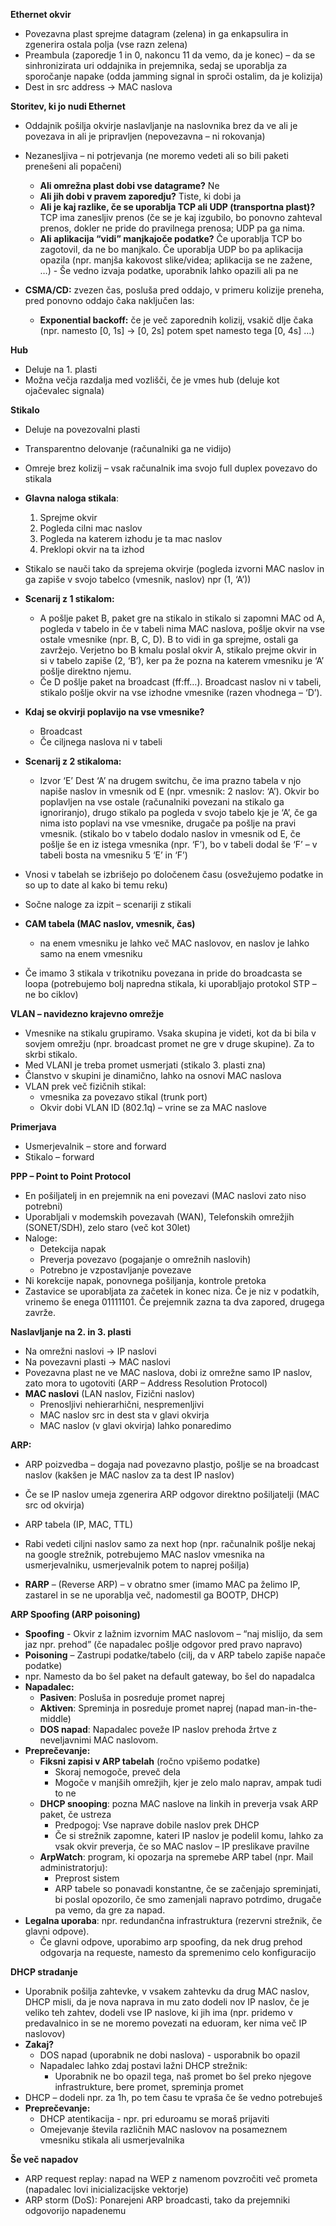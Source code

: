 **Ethernet okvir**
- Povezavna plast sprejme datagram (zelena) in ga enkapsulira in zgenerira ostala polja (vse razn zelena)
- Preambula (zaporedje 1 in 0, nakoncu 11 da vemo, da je konec) – da se sinhronizirata uri oddajnika in prejemnika, sedaj se uporablja za sporočanje napake (odda jamming signal in sproči ostalim, da je kolizija)
- Dest in src address → MAC naslova

**Storitev, ki jo nudi Ethernet**
- Oddajnik pošilja okvirje naslavljanje na naslovnika brez da ve ali je povezava in ali je pripravljen (nepovezavna – ni rokovanja)
- Nezanesljiva – ni potrjevanja (ne moremo vedeti ali so bili paketi prenešeni ali popačeni)
	- **Ali omrežna plast dobi vse datagrame?** Ne
	- **Ali jih dobi v pravem zaporedju?** Tiste, ki dobi ja
	- **Ali je kaj razlike, če se uporablja TCP ali UDP (transportna plast)?** TCP ima zanesljiv prenos (če se je kaj izgubilo, bo ponovno zahteval prenos, dokler ne pride do pravilnega prenosa; UDP pa ga nima.
	- **Ali aplikacija “vidi” manjkajoče podatke?** Če uporablja TCP bo zagotovil, da ne bo manjkalo. Če uporablja UDP bo pa aplikacija opazila (npr. manjša kakovost slike/videa; aplikacija se ne zažene, …) - Še vedno izvaja podatke, uporabnik lahko opazili ali pa ne

- **CSMA/CD:** zvezen čas, posluša pred oddajo, v primeru kolizije preneha, pred ponovno oddajo čaka naključen las:
	- **Exponential backoff:** če je več zaporednih kolizij, vsakič dlje čaka (npr. namesto \[0, 1s\] → \[0, 2s\] potem spet namesto tega \[0, 4s\] …)

**Hub**
- Deluje na 1. plasti
- Možna večja razdalja med vozlišči, če je vmes hub (deluje kot ojačevalec signala)

**Stikalo**
- Deluje na povezovalni plasti
- Transparentno delovanje (računalniki ga ne vidijo)
- Omreje brez kolizij – vsak računalnik ima svojo full duplex povezavo do stikala
- **Glavna naloga stikala**: 
	1. Sprejme okvir
	2. Pogleda cilni mac naslov
	3. Pogleda na katerem izhodu je ta mac naslov
	4. Preklopi okvir na ta izhod

- Stikalo se nauči tako da sprejema okvirje (pogleda izvorni MAC naslov in ga zapiše v svojo tabelco (vmesnik, naslov) npr (1, ‘A’))
- **Scenarij z 1 stikalom:**
	- A pošlje paket B, paket gre na stikalo in stikalo si zapomni MAC od A, pogleda v tabelo in če v tabeli nima MAC naslova, pošlje okvir na vse ostale vmesnike (npr. B, C, D). B to vidi in ga sprejme, ostali ga zavržejo. Verjetno bo B kmalu poslal okvir A, stikalo prejme okvir in si v tabelo zapiše (2, ‘B’), ker pa že pozna na katerem vmesniku je ‘A’ pošlje direktno njemu.
	- Če D pošlje paket na broadcast (ff:ff…). Broadcast naslov ni v tabeli, stikalo pošlje okvir na vse izhodne vmesnike (razen vhodnega – ‘D’).
- **Kdaj se okvirji poplavijo na vse vmesnike?**
	- Broadcast
	- Če ciljnega naslova ni v tabeli
- **Scenarij z 2 stikaloma:**
	- Izvor ‘E’ Dest ‘A’ na drugem switchu, če ima prazno tabela v njo napiše naslov in vmesnik od E (npr. vmesnik: 2 naslov: ‘A’). Okvir bo poplavljen na vse ostale (računalniki povezani na stikalo ga ignoriranjo), drugo stikalo pa pogleda v svojo tabelo kje je ‘A’, če ga nima isto poplavi na vse vmesnike, drugače pa pošlje na pravi vmesnik. (stikalo bo v tabelo dodalo naslov in vmesnik od E, če pošlje še en iz istega vmesnika (npr. ‘F’), bo v tabeli dodal še ‘F’ – v tabeli bosta na vmesniku 5 ‘E’ in ‘F’)
- Vnosi v tabelah se izbrišejo po določenem času (osvežujemo podatke in so up to date al kako bi temu reku)
- Sočne naloge za izpit – scenariji z stikali
- **CAM tabela (MAC naslov, vmesnik, čas)**
	- na enem vmesniku je lahko več MAC naslovov, en naslov je lahko samo na enem vmesniku
- Če imamo 3 stikala v trikotniku povezana in pride do broadcasta se loopa (potrebujemo bolj napredna stikala, ki uporabljajo protokol STP – ne bo ciklov)

**VLAN – navidezno krajevno omrežje**
- Vmesnike na stikalu grupiramo. Vsaka skupina je videti, kot da bi bila v sovjem omrežju (npr. broadcast promet ne gre v druge skupine). Za to skrbi stikalo.
- Med VLANI je treba promet usmerjati (stikalo 3. plasti zna)
- Članstvo v skupini je dinamično, lahko na osnovi MAC naslova
- VLAN prek več fizičnih stikal:
	- vmesnika za povezavo stikal (trunk port)
	- Okvir dobi VLAN ID (802.1q) – vrine se za MAC naslove

**Primerjava**
- Usmerjevalnik – store and forward
- Stikalo – forward

**PPP – Point to Point Protocol**
- En pošiljatelj in en prejemnik na eni povezavi (MAC naslovi zato niso potrebni)
- Uporabljali v modemskih povezavah (WAN), Telefonskih omrežjih (SONET/SDH), zelo staro (več kot 30let)
- Naloge:
	- Detekcija napak
	- Preverja povezavo (pogajanje o omrežnih naslovih)
	- Potrebno je vzpostavljanje povezave
- Ni korekcije napak, ponovnega pošiljanja, kontrole pretoka
- Zastavice se uporabljata za začetek in konec niza. Če je niz v podatkih, vrinemo še enega 01111101. Če prejemnik zazna ta dva zapored, drugega zavrže.

**Naslavljanje na 2. in 3. plasti**
- Na omrežni naslovi → IP naslovi
- Na povezavni plasti → MAC naslovi
- Povezavna plast ne ve MAC naslova, dobi iz omrežne samo IP naslov, zato mora to ugotoviti (ARP – Address Resolution Protocol)
- **MAC naslovi** (LAN naslov, Fizični naslov)
	- Prenosljivi nehierarhični, nespremenljivi
	- MAC naslov src in dest sta v glavi okvirja
	- MAC naslov (v glavi okvirja) lahko ponaredimo

**ARP:**
- ARP poizvedba – dogaja nad povezavno plastjo, pošlje se na broadcast naslov (kakšen je MAC naslov za ta dest IP naslov)
- Če se IP naslov umeja zgenerira ARP odgovor direktno pošiljatelji (MAC src od okvirja)
- ARP tabela (IP, MAC, TTL)

- Rabi vedeti ciljni naslov samo za next hop (npr. računalnik pošlje nekaj na google strežnik, potrebujemo MAC naslov vmesnika na usmerjevalniku, usmerjevalnik potem to naprej pošilja)
- **RARP** – (Reverse ARP) – v obratno smer (imamo MAC pa želimo IP, zastarel in se ne uporablja več, nadomestil ga BOOTP, DHCP) 

**ARP Spoofing (ARP poisoning)**
- **Spoofing** - Okvir z lažnim izvornim MAC naslovom – “naj mislijo, da sem jaz npr. prehod” (če napadalec pošlje odgovor pred pravo napravo)
- **Poisoning** – Zastrupi podatke/tabelo (cilj, da v ARP tabelo zapiše napače podatke)
- npr. Namesto da bo šel paket na default gateway, bo šel do napadalca
- **Napadalec:**
	- **Pasiven**: Posluša in posreduje promet naprej
	- **Aktiven**: Spreminja in posreduje promet naprej (napad man-in-the-middle)
	- **DOS napad**: Napadalec poveže IP naslov prehoda žrtve z neveljavnimi MAC naslovom.
- **Preprečevanje:**
	- **Fiksni zapisi v ARP tabelah** (ročno vpišemo podatke)
		- Skoraj nemogoče, preveč dela
		- Mogoče v manjših omrežjih, kjer je zelo malo naprav, ampak tudi to ne
	- **DHCP snooping**: pozna MAC naslove na linkih in preverja vsak ARP paket, če ustreza
		- Predpogoj: Vse naprave dobile naslov prek DHCP
		- Če si strežnik zapomne, kateri IP naslov je podelil komu, lahko za vsak okvir preverja, če so MAC naslov – IP preslikave pravilne
	- **ArpWatch**: program, ki opozarja na spremebe ARP tabel (npr. Mail administratorju):
		- Preprost sistem
		- ARP tabele so ponavadi konstantne, če se začenjajo spreminjati, bi poslal opozorilo, če smo zamenjali napravo potrdimo, drugače pa vemo, da gre za napad.
- **Legalna uporaba**: npr. redundančna infrastruktura (rezervni strežnik, če glavni odpove).
	- Če glavni odpove, uporabimo arp spoofing, da nek drug prehod odgovarja na requeste, namesto da spremenimo celo konfiguracijo

  

**DHCP stradanje**
- Uporabnik pošilja zahtevke, v vsakem zahtevku da drug MAC naslov, DHCP misli, da je nova naprava in mu zato dodeli nov IP naslov, če je veliko teh zahtev, dodeli vse IP naslove, ki jih ima (npr. pridemo v predavalnico in se ne moremo povezati na eduoram, ker nima več IP naslovov)
- **Zakaj?**
	- DOS napad (uporabnik ne dobi naslova) - usporabnik bo opazil
	- Napadalec lahko zdaj postavi lažni DHCP strežnik:
		- Uporabnik ne bo opazil tega, naš promet bo šel preko njegove infrastrukture, bere promet, spreminja promet
- DHCP – dodeli npr. za 1h, po tem času te vpraša če še vedno potrebuješ
- **Preprečevanje:**
	- DHCP atentikacija - npr. pri eduroamu se moraš prijaviti
	- Omejevanje števila različnih MAC naslovov na posameznem vmesniku stikala ali usmerjevalnika

**Še več napadov**
- ARP request replay: napad na WEP z namenom povzročiti več prometa (napadalec lovi inicializacijske vektorje)
- ARP storm (DoS): Ponarejeni ARP broadcasti, tako da prejemniki odgovorijo napadenemu

